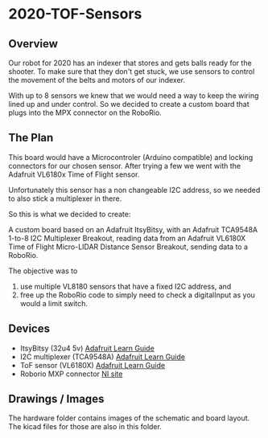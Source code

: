 # 2020-TOF-Sensors

## Overview

Our robot for 2020 has an indexer that stores and gets balls ready for the shooter. To make sure that they don't get stuck, we use sensors to control the movement of the belts and motors of our indexer.

With up to 8 sensors we knew that we would need a way to keep the wiring lined up and under control. So we decided to create a custom board that plugs into the MPX connector on the RoboRio. 

## The Plan

This board would have a Microcontroler (Arduino compatible) and locking connectors for our chosen sensor. After trying a few we went with the Adafruit VL6180x Time of Flight sensor.

Unfortunately this sensor has a non changeable I2C address, so we needed to also stick a multiplexer in there.

So this is what we decided to create:

A custom board based on an Adafruit ItsyBitsy, with an Adafruit TCA9548A 1-to-8 I2C Multiplexer Breakout, reading data from an Adafruit VL6180X Time of Flight Micro-LIDAR Distance Sensor Breakout, sending data to a RoboRio.

The objective was to 
1. use multiple VL8180 sensors that have a fixed I2C address, and 
2. free up the RoboRio code to simply need to check a digitalInput as you would a limit switch.

## Devices

* ItsyBitsy (32u4 5v) [Adafruit Learn Guide](https://learn.adafruit.com/introducting-itsy-bitsy-32u4)
* I2C multiplexer (TCA9548A) [Adafruit Learn Guide](https://learn.adafruit.com/adafruit-tca9548a-1-to-8-i2c-multiplexer-breakout/overview)
* ToF sensor (VL6180X) [Adafruit Learn Guide](https://learn.adafruit.com/adafruit-vl6180x-time-of-flight-micro-lidar-distance-sensor-breakout/overview)
* Roborio MXP connector [NI site](https://www.ni.com/docs/en-US/bundle/labview-roborio-toolkit/page/roboriohelp/roborio_connector_pinouts.html)

## Drawings / Images

The hardware folder contains images of the schematic and board layout. The kicad files for those are also in this folder.
